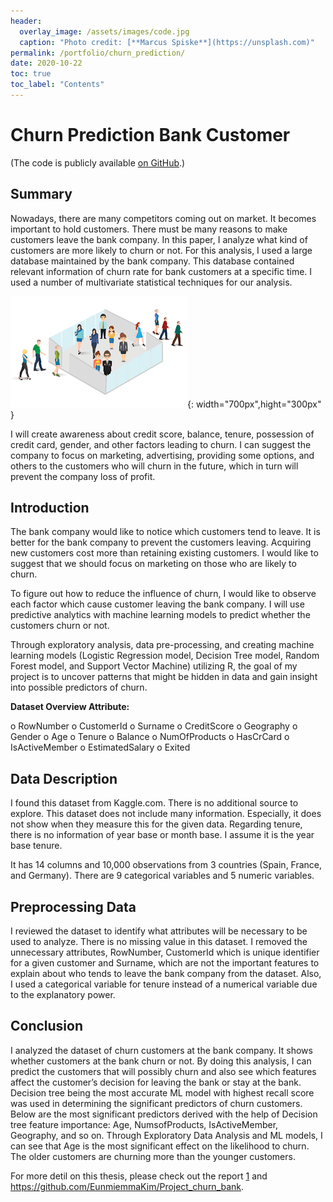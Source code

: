 ```yaml
---
header:
  overlay_image: /assets/images/code.jpg
  caption: "Photo credit: [**Marcus Spiske**](https://unsplash.com)"
permalink: /portfolio/churn_prediction/
date: 2020-10-22
toc: true
toc_label: "Contents"
---
```


# **Churn Prediction Bank Customer**
 (The code is publicly available [on GitHub][2].)

## **Summary**

Nowadays, there are many competitors coming out on market. It becomes important to hold customers. There must be many reasons to make customers leave the bank company. In this paper, I analyze what kind of customers are more likely to churn or not. For this analysis, I used a large database maintained by the bank company. This database contained relevant information of churn rate for bank customers at a specific time. I used a number of multivariate statistical techniques for our analysis.



![다운로드](/assets/images/다운로드.png){: width="700px",hight="300px" }  


I will create awareness about credit score, balance, tenure, possession of credit card, gender, and other factors leading to churn. I can suggest the company to focus on marketing, advertising, providing some options, and others to the customers who will churn in the future, which in turn will prevent the company loss of profit.

## **Introduction**

The bank company would like to notice which customers tend to leave. It is better for the bank company to prevent the customers leaving. Acquiring new customers cost more than retaining existing customers. I would like to suggest that we should focus on marketing on those who are likely to churn.

To figure out how to reduce the influence of churn, I would like to observe each factor which cause customer leaving the bank company. I will use predictive analytics with machine learning models to predict whether the customers churn or not.

Through exploratory analysis, data pre-processing, and creating machine learning models (Logistic Regression model, Decision Tree model, Random Forest model, and Support Vector Machine) utilizing R, the goal of my project is to uncover patterns that might be hidden in data and gain insight into possible predictors of churn.

**Dataset Overview Attribute:**
   
o RowNumber o CustomerId o Surname
o CreditScore o Geography o Gender
o Age
o Tenure
o Balance
o NumOfProducts o HasCrCard
o IsActiveMember o EstimatedSalary
o Exited

## **Data Description**

I found this dataset from Kaggle.com. There is no additional source to explore. This dataset does not include many information. Especially, it does not show when they measure this for the given data. Regarding tenure, there is no information of year base or month base. I assume it is the year base tenure.

It has 14 columns and 10,000 observations from 3 countries (Spain, France, and Germany). There are 9 categorical variables and 5 numeric variables.

## **Preprocessing Data**

I reviewed the dataset to identify what attributes will be necessary to be used to analyze.
There is no missing value in this dataset. I removed the unnecessary attributes, RowNumber, CustomerId which is unique identifier for a given customer and Surname, which are not the important features to explain about who tends to leave the bank company from the dataset.
Also, I used a categorical variable for tenure instead of a numerical variable due to the explanatory power.

## **Conclusion**

I analyzed the dataset of churn customers at the bank company. It shows whether customers at the bank churn or not. By doing this analysis, I can predict the customers that will possibly churn and also see which features affect the customer’s decision for leaving the bank or stay at the bank.
Decision tree being the most accurate ML model with highest recall score was used in determining the significant predictors of churn customers. Below are the most significant predictors derived with the help of Decision tree feature importance: Age, NumsofProducts, IsActiveMember, Geography, and so on.
Through Exploratory Data Analysis and ML models, I can see that Age is the most significant effect on the likelihood to churn. The older customers are churning more than the younger customers.

For more detil on this thesis, please check out the report [1] and https://github.com/EunmiemmaKim/Project_churn_bank.

 <br>
 <br>


[1]: /assets/docs/Churn_prediction.pdf
[2]: https://github.com/EunmiemmaKim/Project_churn_bank/blob/master/Buan6357_Project_Kim.Rmd
